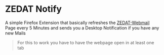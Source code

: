 # ZEDAT Notify

A simple Firefox Extension that basically refreshes the [ZEDAT-Webmail](https://webmail.zedat.fu-berlin.de) Page every 5 Minutes and sends you a Desktop Notification if you have any new Mails
> For this to work you have to have the webpage open in at least one tab
